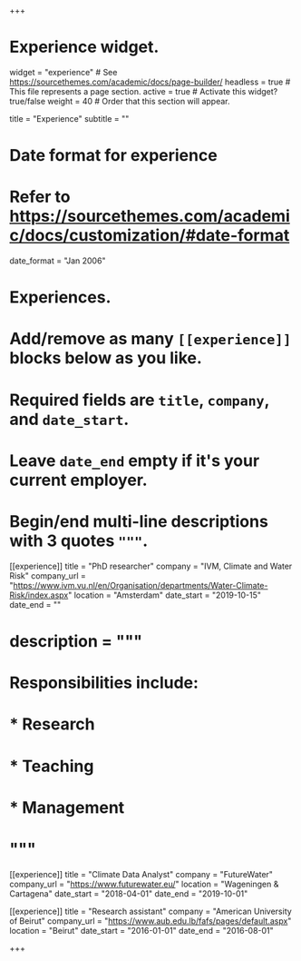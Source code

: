 +++
# Experience widget.
widget = "experience"  # See https://sourcethemes.com/academic/docs/page-builder/
headless = true  # This file represents a page section.
active = true  # Activate this widget? true/false
weight = 40  # Order that this section will appear.

title = "Experience"
subtitle = ""

# Date format for experience
#   Refer to https://sourcethemes.com/academic/docs/customization/#date-format
date_format = "Jan 2006"

# Experiences.
#   Add/remove as many `[[experience]]` blocks below as you like.
#   Required fields are `title`, `company`, and `date_start`.
#   Leave `date_end` empty if it's your current employer.
#   Begin/end multi-line descriptions with 3 quotes `"""`.
[[experience]]
  title = "PhD researcher"
  company = "IVM, Climate and Water Risk"
  company_url = "https://www.ivm.vu.nl/en/Organisation/departments/Water-Climate-Risk/index.aspx"
  location = "Amsterdam"
  date_start = "2019-10-15"
  date_end = ""
#  description = """
#  Responsibilities include:
  
#  * Research
#  * Teaching
#  * Management
#  """

[[experience]]
  title = "Climate Data Analyst"
  company = "FutureWater"
  company_url = "https://www.futurewater.eu/"
  location = "Wageningen & Cartagena"
  date_start = "2018-04-01"
  date_end = "2019-10-01"
  
[[experience]]
  title = "Research assistant"
  company = "American University of Beirut"
  company_url = "https://www.aub.edu.lb/fafs/pages/default.aspx"
  location = "Beirut"
  date_start = "2016-01-01"
  date_end = "2016-08-01"


+++
